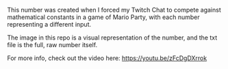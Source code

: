 This number was created when I forced my Twitch Chat to compete against mathematical constants in a game of Mario Party, with each number representing a different input. 

The image in this repo is a visual representation of the number, and the txt file is the full, raw number itself. 

For more info, check out the video here: https://youtu.be/zFcDgDXrrok
